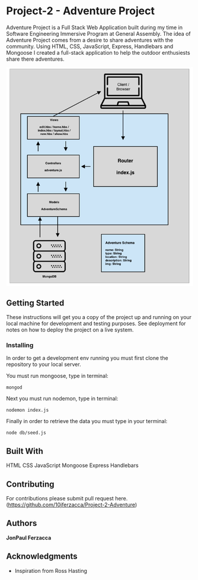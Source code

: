# Project-2 - Adventure Project

Adventure Project is a Full Stack Web Application built during my time in Software Engineering Immersive Program at General Assembly. The idea of Adventure Project comes from a desire to share adventures with the community. Using HTML, CSS, JavaScript, Express, Handlebars and Mongoose I created a full-stack application to help the outdoor enthusiests share there adventures.

![image](Diagram.png)

## Getting Started

These instructions will get you a copy of the project up and running on your local machine for development and testing purposes. See deployment for notes on how to deploy the project on a live system.


### Installing

In order to get a development env running you must first clone the repository to your local server.

You must run mongoose, type in terminal:
```
mongod 
```

Next you must run nodemon, type in terminal:

```
nodemon index.js
```
Finally in order to retrieve the data you must type in your terminal:

```
node db/seed.js
```

## Built With
HTML
CSS
JavaScript
Mongoose
Express
Handlebars

## Contributing

For contributions please submit pull request here. (https://github.com/10jferzacca/Project-2-Adventure)

## Authors


**JonPaul Ferzacca** 


## Acknowledgments

* Inspiration from Ross Hasting 
